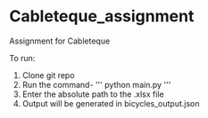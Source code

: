 # Cableteque_assignment
Assignment for Cableteque

To run:
1. Clone git repo
2. Run the command-
   '''
   python main.py
   '''
3. Enter the absolute path to the .xlsx file
4. Output will be generated in bicycles_output.json
